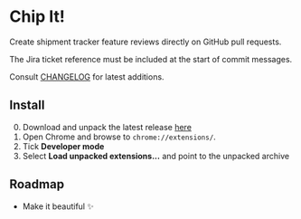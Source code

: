 # Chip It!
Create shipment tracker feature reviews directly on GitHub pull requests.

The Jira ticket reference must be included at the start of commit messages.

Consult [CHANGELOG](CHANGELOG.md) for latest additions.

## Install

0. Download and unpack the latest release [here](https://github.com/timstott/chipit/releases/latest)
0. Open Chrome and browse to `chrome://extensions/`.
0. Tick **Developer mode**
0. Select **Load unpacked extensions...** and point to the unpacked archive

## Roadmap

- Make it beautiful ✨
